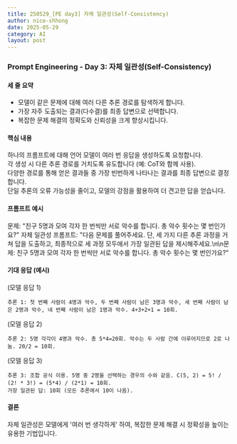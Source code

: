 ```yaml
---
title: 250529_[PE day3] 자체 일관성(Self-Consistency)
author: nice-shhong
date: 2025-05-29
category: AI
layout: post
---
```

### Prompt Engineering - Day 3: 자체 일관성(Self-Consistency)

#### 세 줄 요약
* 모델이 같은 문제에 대해 여러 다른 추론 경로를 탐색하게 합니다.  
* 가장 자주 도출되는 결과(다수결)를 최종 답변으로 선택합니다.  
* 복잡한 문제 해결의 정확도와 신뢰성을 크게 향상시킵니다.
#### 핵심 내용
하나의 프롬프트에 대해 언어 모델이 여러 번 응답을 생성하도록 요청합니다.  
각 생성 시 다른 추론 경로를 거치도록 유도합니다 (예: CoT와 함께 사용).  
다양한 경로를 통해 얻은 결과들 중 가장 빈번하게 나타나는 결과를 최종 답변으로 결정합니다.  
단일 추론의 오류 가능성을 줄이고, 모델의 강점을 활용하여 더 견고한 답을 얻습니다.
#### 프롬프트 예시
문제: "친구 5명과 모여 각자 한 번씩만 서로 악수를 합니다. 총 악수 횟수는 몇 번인가요?"
자체 일관성 프롬프트: "다음 문제를 풀어주세요. 단, 세 가지 다른 추론 과정을 거쳐 답을 도출하고, 최종적으로 세 과정 모두에서 가장 일관된 답을 제시해주세요.\n\n문제: 친구 5명과 모여 각자 한 번씩만 서로 악수를 합니다. 총 악수 횟수는 몇 번인가요?"
#### 기대 응답 (예시)
(모델 응답 1)
```
추론 1: 첫 번째 사람이 4명과 악수, 두 번째 사람이 남은 3명과 악수, 세 번째 사람이 남은 2명과 악수, 네 번째 사람이 남은 1명과 악수. 4+3+2+1 = 10회.
```

(모델 응답 2)
```
추론 2: 5명 각각이 4명과 악수. 총 5*4=20회. 악수는 두 사람 간에 이루어지므로 2로 나눔. 20/2 = 10회.
```

(모델 응답 3)
```
추론 3: 조합 공식 이용. 5명 중 2명을 선택하는 경우의 수와 같음. C(5, 2) = 5! / (2! * 3!) = (5*4) / (2*1) = 10회.
가장 일관된 답: 10회 (모든 추론에서 10이 나옴).
```

#### 결론
자체 일관성은 모델에게 '여러 번 생각하게' 하여, 복잡한 문제 해결 시 정확성을 높이는 유용한 기법입니다.